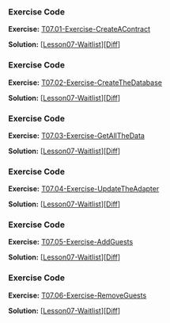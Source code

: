 


### Exercise Code
**Exercise:** [T07.01-Exercise-CreateAContract](https://github.com/udacity/ud851-Exercises/tree/student/Lesson07-Waitlist/T07.01-Exercise-CreateAContract)



**Solution:** [[Lesson07-Waitlist](https://github.com/udacity/ud851-Exercises/tree/student/Lesson07-Waitlist)][[Diff](https://github.com/udacity/ud851-Exercises/compare/T07.01-Exercise-CreateAContract...T07.01-Solution-CreateAContract)]



### Exercise Code
**Exercise:** [T07.02-Exercise-CreateTheDatabase](https://github.com/udacity/ud851-Exercises/tree/student/Lesson07-Waitlist/T07.02-Exercise-CreateTheDatabase)



**Solution:** [[Lesson07-Waitlist](https://github.com/udacity/ud851-Exercises/tree/student/Lesson07-Waitlist)][[Diff](https://github.com/udacity/ud851-Exercises/compare/T07.02-Exercise-CreateTheDatabase...T07.02-Solution-CreateTheDatabase)]



### Exercise Code
**Exercise:** [T07.03-Exercise-GetAllTheData](https://github.com/udacity/ud851-Exercises/tree/student/Lesson07-Waitlist/T07.03-Exercise-GetAllTheData)



**Solution:** [[Lesson07-Waitlist](https://github.com/udacity/ud851-Exercises/tree/student/Lesson07-Waitlist)][[Diff](https://github.com/udacity/ud851-Exercises/compare/T07.03-Exercise-GetAllTheData...T07.03-Solution-GetAllTheData)]



### Exercise Code
**Exercise:** [T07.04-Exercise-UpdateTheAdapter](https://github.com/udacity/ud851-Exercises/tree/student/Lesson07-Waitlist/T07.04-Exercise-UpdateTheAdapter)



**Solution:** [[Lesson07-Waitlist](https://github.com/udacity/ud851-Exercises/tree/student/Lesson07-Waitlist)][[Diff](https://github.com/udacity/ud851-Exercises/compare/T07.04-Exercise-UpdateTheAdapter...T07.04-Solution-UpdateTheAdapter)]



### Exercise Code
**Exercise:** [T07.05-Exercise-AddGuests](https://github.com/udacity/ud851-Exercises/tree/student/Lesson07-Waitlist/T07.05-Exercise-AddGuests)



**Solution:** [[Lesson07-Waitlist](https://github.com/udacity/ud851-Exercises/tree/student/Lesson07-Waitlist)][[Diff](https://github.com/udacity/ud851-Exercises/compare/T07.05-Exercise-AddGuests...T07.05-Solution-AddGuests)]



### Exercise Code
**Exercise:** [T07.06-Exercise-RemoveGuests](https://github.com/udacity/ud851-Exercises/tree/student/Lesson07-Waitlist/T07.06-Exercise-RemoveGuests)



**Solution:** [[Lesson07-Waitlist](https://github.com/udacity/ud851-Exercises/tree/student/Lesson07-Waitlist)][[Diff](https://github.com/udacity/ud851-Exercises/compare/T07.06-Exercise-RemoveGuests...T07.06-Solution-RemoveGuests)]
